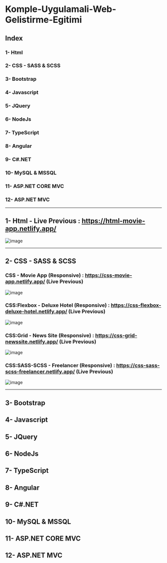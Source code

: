 # Komple-Uygulamali-Web-Gelistirme-Egitimi

## Index
### 1- Html
### 2- CSS - SASS & SCSS
### 3- Bootstrap
### 4- Javascript
### 5- JQuery
### 6- NodeJs
### 7- TypeScript
### 8- Angular
### 9- C#.NET
### 10- MySQL & MSSQL
### 11- ASP.NET CORE MVC
### 12- ASP.NET MVC

<hr>

## 1- Html - Live Previous : https://html-movie-app.netlify.app/
![image](https://user-images.githubusercontent.com/81612480/156267661-6b8117c7-3fd9-4e05-8ae6-3c979617f046.png)

<hr>

## 2- CSS - SASS & SCSS

### CSS - Movie App (Responsive) : https://css-movie-app.netlify.app/ (Live Previous) 
![image](https://user-images.githubusercontent.com/81612480/156268505-9b22a116-9a74-4441-85c0-80a595cf287c.png)

### CSS:Flexbox - Deluxe Hotel (Responsive) : https://css-flexbox-deluxe-hotel.netlify.app/ (Live Previous)
![image](https://user-images.githubusercontent.com/81612480/156269158-fa472f07-9438-48b2-ace8-27942759d7e0.png)

### CSS:Grid - News Site (Responsive) : https://css-grid-newssite.netlify.app/ (Live Previous)
![image](https://user-images.githubusercontent.com/81612480/156269559-c0a73d9c-0eee-4b2c-b96f-d5f9fcf690ee.png)

### CSS:SASS-SCSS - Freelancer (Responsive) : https://css-sass-scss-freelancer.netlify.app/ (Live Previous)
![image](https://user-images.githubusercontent.com/81612480/156269849-fc728f3c-bb94-4811-8b40-f34833d8957a.png)

<hr>

## 3- Bootstrap
## 4- Javascript
## 5- JQuery
## 6- NodeJs
## 7- TypeScript
## 8- Angular
## 9- C#.NET
## 10- MySQL & MSSQL
## 11- ASP.NET CORE MVC
## 12- ASP.NET MVC
